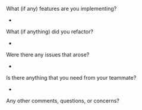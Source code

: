 What (if any) features are you implementing?

-
What (if anything) did you refactor?

-
Were there any issues that arose?

-
Is there anything that you need from your teammate?

-
Any other comments, questions, or concerns?
